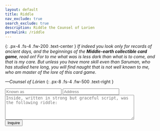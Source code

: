 ```yaml
---
layout: default
title: Riddle
nav_exclude: true
search_exclude: true
description: Riddle the Counsel of Lorien 
permalink: /riddle
---
```


{: .px-4 .fs-4 .fw-200 .text-center }
<i>If indeed you look only for records of ancient days, and the beginnings of the <b>Middle-earth collectible card game</b>, read on! For to me what was is less dark than what is to come, and that is my care. But unless you have more skill even than Saruman, who has studied here long, you will find naught that is not well known to me, who am master of the lore of this card game.</i>

<i>—Counsel of Lórien</i>
{: .px-8 .fs-4 .fw-500 .text-right }

<div class="contact-form">
<form method="post" action="https://forms.un-static.com/forms/870c9fca8c1e2d184592d226cb8a21c725eed1a1">
  <input type="text" name="name" placeholder="Known as" required>
  <input type="email" name="email" placeholder="Address" required>
  <textarea name="message" placeholder="Inside, written in strong but graceful script, was the following riddle:" cols="50" rows="5" required></textarea>
  <br>
  <button type="submit" class="btn">Inquire</button>
</form>
</div>

